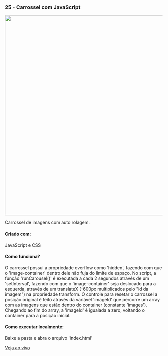 <h3 align="left">25 - Carrossel com JavaScript</h3>
<img src="https://omagotemum.site/assets/img/portfolio/goodbye31/26/project.png" width="640" />
<p align="left">Carrossel de imagens com auto rolagem.</p>

<h4 align="left">Criado com:</h4>
<p align="left">JavaScript e CSS</p>

<h4 align="left">Como funciona?</h4>
<p align="left">O carrossel possui a propriedade overflow como 'hidden', fazendo com que o 'image-container' dentro dele não fuja do limite de espaço. No script, a função 'runCarousel()' é executada a cada 2 segundos através de um 'setInterval', fazendo com que o 'image-container' seja deslocado para a esquerda, através de um translateX (-600px multiplicados pelo "id da imagem") na propriedade transform. O controle para resetar o carrossel a posição original é feito através da variável 'imageId' que percorre um array com as imagens que estão dentro do container (constante 'images'). Chegando ao fim do array, a 'imageId' é igualada a zero, voltando o container para a posição inicial.</p>

<h4 align="left">Como executar localmente:</h4>
<p align="left">Baixe a pasta e abra o arquivo 'index.html'</p>

[Veja ao vivo](https://g31-js-carousel.vercel.app)

